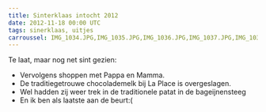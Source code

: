```yaml
---
title: Sinterklaas intocht 2012
date: 2012-11-18 00:00 UTC
tags: sinerklaas, uitjes
carroussel: IMG_1034.JPG,IMG_1035.JPG,IMG_1036.JPG,IMG_1037.JPG,IMG_1038.JPG,IMG_1039.JPG,IMG_1040.JPG,IMG_1041.JPG,IMG_1061.jpg,IMG_1062.jpg,IMG_1063.jpg,IMG_1064.jpg,IMG_1065.JPG,IMG_1066.JPG,IMG_1071.jpg,IMG_1072.jpg,IMG_1073.jpg,IMG_1074.jpg,IMG_1077.jpg
---
```

Te laat, maar nog net sint gezien: 
- Vervolgens shoppen met Pappa en Mamma.
- De traditiegetrouwe chocolademelk bij La Place is overgeslagen.
- Wel hadden zij weer trek in de traditionele patat in de bageijnensteeg 
- En ik ben als laatste aan de beurt:(
